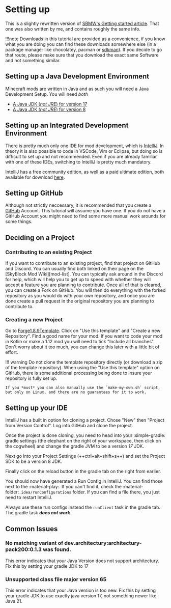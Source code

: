 # Setting up

This is a slightly rewritten version of [SBMW's Getting started article](https://sbmw.ca/development/getting-started/). That one was also written by me, and contains roughly the same info.

!!!note
    Downloads in this tutorial are provided as a convenience, if you know what you are doing you can find these downloads somewhere else (in a package manager like chocolatey, pacman or [sdkman](https://sdkman.io/)). If you decide to go that route, please make sure that you download the exact same Software and not something similar.

## Setting up a Java Development Environment

Minecraft mods are written in Java and as such you will need a Java Development Setup. You will need *both*

 - [A Java JDK (*not JRE*) for version 17](https://adoptium.net/temurin/releases?version=17)
 - [A Java JDK (*not JRE*) for version 8](https://adoptium.net/temurin/releases?version=8)

## Setting up an Integrated Development Environment

There is pretty much only one IDE for mod development, which is [IntelliJ](https://www.jetbrains.com/idea/). In theory it is also possible to code in VSCode, Vim or Eclipse, but doing so is difficult to set up and not recommended. Even if you are already familiar with one of these IDEs, switching to IntelliJ is pretty much mandatory.

IntelliJ has a free community edition, as well as a paid ultimate edition, both available for download [here](https://www.jetbrains.com/idea/download/other.html).


## Setting up GitHub

Although not strictly neccessary, it is recommended that you create a [GitHub](https://github.com) Account. This tutorial will assume you have one. If you do not have a GitHub Account you might need to find some more manual work arounds for some things.

## Deciding on a Project

### Contributing to an existing Project

If you want to contribute to an existing project, find that project on GitHub and Discord. You can usually find both linked on their page on the [SkyBlock Mod Wiki][mod-list]. You can typically ask around in the Discord for help, which will help you to get up to speed with whether they will accept a feature you are planning to contribute. Once all of that is cleared, you can create a Fork on GitHub. You will then do everything with the forked repository as you would do with your own repository, and once you are done create a pull request in the original repository you are planning to contribute to.

### Creating a new Project

Go to [Forge1.8.9Template](https://github.com/nea89o/Forge1.8.9Template/). Click on "Use this template" and "Create a new Repository". Find a good name for your mod. If you want to code your mod in Kotlin or make a 1.12 mod you will need to tick "Include all branches". Don't worry about it too much, you can change this later with a little bit of effort.

!!! warning
    Do not clone the template repository directly (or download a zip of the template repository). When using the "Use this template" option on GitHub, there is some additional processing being done to insure your repository is fully set up.

    If you *must* you can also manually use the `make-my-own.sh` script, but only on Linux, and there are no guarantees for it to work.

## Setting up your IDE

IntelliJ has a built in option for cloning a project. Chose "New" then "Project from Version Control". Log into GitHub and clone the project.

Once the project is done cloning, you need to head into your :simple-gradle: gradle settings (the elephant on the right of your workspace, then click on the cogwheel) and change the gradle JVM to be a version *17* JDK.

Next go into your Project Settings (++ctrl+alt+shift+s++) and set the Project SDK to be a version 8 JDK.

Finally click on the reload button in the gradle tab on the right from earlier.

You should now have generated a Run Config in IntelliJ. You can find those next to the :material-play:. If you can't find it, check the :material-folder:`.idea/runConfigurations` folder. If you can find a file there, you just need to restart IntelliJ.

Always use these run configs instead the `runClient` task in the gradle tab. The gradle task ***does not work***.

## Common Issues

### No matching variant of dev.architectury:architectury-pack200:0.1.3 was found.

This error indicates that your Java Version does not support architectury. Fix this by setting your gradle JDK to 17

### Unsupported class file major version 65

This error indicates that your Java version is too new. Fix this by setting your gradle JDK to use exactly java version 17, not something newer like Java 21.






